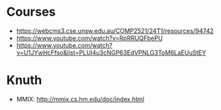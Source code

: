 # Courses

- https://webcms3.cse.unsw.edu.au/COMP2521/24T1/resources/94742
- https://www.youtube.com/watch?v=RpRRUQFbePU
- https://www.youtube.com/watch?v=U1JYwHcFfso&list=PLUl4u3cNGP63EdVPNLG3ToM6LaEUuStEY

# Knuth

- MMIX: http://mmix.cs.hm.edu/doc/index.html


